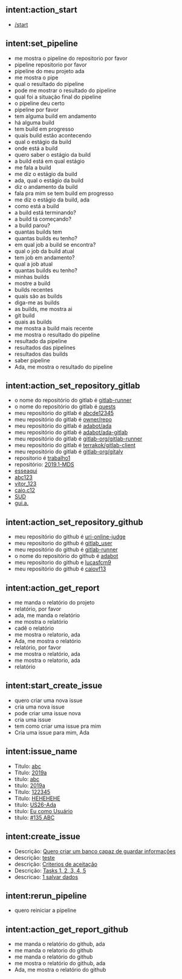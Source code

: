## intent:action_start
- [/start](command)

## intent:set_pipeline
- me mostra o pipeline do repositorio por favor
- pipeline repositorio por favor
- pipeline do meu projeto ada
- me mostra o pipe
- qual o resultado do pipeline
- pode me mostrar o resultado do pipeline
- qual foi a  situação final do pipeline
- o pipeline deu certo
- pipeline por favor
- tem alguma build em andamento
- há alguma build
- tem build em progresso
- quais build estão acontecendo
- qual o estágio da build
- onde está a build
- quero saber o estágio da build
- a build está em qual estágio
- me fala a build
- me diz o estágio da build
- ada, qual o estágio da build
- diz o andamento da build
- fala pra mim se tem build em progresso
- me diz o estágio da build, ada
- como está a build
- a build está terminando?
- a build tá começando?
- a build parou?
- quantas builds tem
- quantas builds eu tenho?
- em qual job a build se encontra?
- qual o job da build atual
- tem job em andamento?
- qual a job atual
- quantas builds eu tenho?
- minhas builds
- mostre a build
- builds recentes
- quais são as builds
- diga-me as builds
- as builds, me mostra ai
- git build
- quais as builds
- me mostra a build mais recente
- me mostra o resultado do pipeline
- resultado da pipeline
- resultados das pipelines
- resultados das builds
- saber pipeline
- Ada, me mostra o resultado do pipeline

## intent:action_set_repository_gitlab
- o nome do repositório do gitlab é [gitlab-runner](repository_gitlab)
- o nome do repositório do gitlab é [quests](repository_gitlab)
- meu repositório do gitlab é [abcde12345](repository_gitlab)
- meu repositório do gitlab é [owner/repo](repository_gitlab)
- meu repositório do gitlab é [adabot/ada](repository_gitlab)
- meu repositório do gitlab é [adabot/ada-gitlab](repository_gitlab)
- meu repositório do gitlab é [gitlab-org/gitlab-runner](repository_gitlab)
- meu repositório do gitlab é [terrakok/gitlab-client](repository_gitlab)
- meu repositório do gitlab é [gitlab-org/gitaly](repository_gitlab)
- repositorio é [trabalho1](repository_gitlab)
- repositório: [2019.1-MDS](repository_gitlab)
- [esseaqui](repository_gitlab)
- [abc123](repository_gitlab)
- [vitor_123](repository_gitlab)
- [caio.c12](repository_gitlab)
- [SUD](repository_gitlab)
- [gui.a.](repository_gitlab)

## intent:action_set_repository_github
- meu repositório do github é [uri-online-judge](repository_github)
- meu repositorio do github é [gitlab_user](repository_github)
- meu repositório do github é [gitlab-runner](repository_github)
- o nome do repositório do github é [adabot](repository_github)
- meu repositorio do github e [lucasfcm9](repository_github)
- meu repositório do github é [caiovf13](repository_github)

## intent:action_get_report
- me manda o relatório do projeto
- relatório, por favor
- ada, me manda o relatório
- me mostra o relatório
- cadê o relatório
- me mostra o relatorio, ada
- Ada, me mostra o relatório
- relatório, por favor
- me mostra o relatório, ada
- me mostra o relatorio, ada
- relatório

## intent:start_create_issue
- quero criar uma nova issue
- cria uma nova issue
- pode criar uma issue nova
- cria uma issue
- tem como criar uma issue pra mim
- Cria uma issue para mim, Ada

## intent:issue_name
- Titulo: [abc](issue_name)
- Título: [2019a](issue_name)
- titulo: [abc](issue_name)
- titulo: [2019a](issue_name)
- Título: [122345](issue_name)
- Titulo: [HEHEHEHE](issue_name)
- titulo: [US26-Ada](issue_name)
- titulo: [Eu como Usuário](issue_name)
- título: [#135 ABC](issue_name)

## intent:create_issue
- Descrição: [Quero criar um banco capaz de guardar informações](issue_body)
- descrição: [teste](issue_body)
- descrição: [Criterios de aceitação](issue_body)
- Descrição: [Tasks 1, 2, 3, 4, 5](issue_body)
- descricao: [1 salvar dados](issue_body)

## intent:rerun_pipeline
- quero reiniciar a pipeline

## intent:action_get_report_github
- me manda o relatório do github, ada
- me manda o relatorio do github
- me manda o relatório do github
- me mostra o relatório do github, ada
- Ada, me mostra o relatório do github
